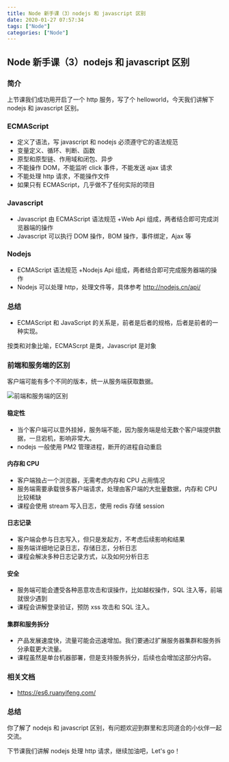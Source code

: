 ```yaml
---
title: Node 新手课（3）nodejs 和 javascript 区别
date: 2020-01-27 07:57:34
tags: ["Node"]
categories: ["Node"]
---
```


## Node 新手课（3）nodejs 和 javascript 区别

### 简介

上节课我们成功用开启了一个 http 服务，写了个 helloworld，今天我们讲解下 nodejs 和 javascript 区别。

### ECMAScript

* 定义了语法，写 javascript 和 nodejs 必须遵守它的语法规范
* 变量定义、循环、判断、函数
* 原型和原型链、作用域和闭包、异步
* 不能操作 DOM，不能监听 click 事件，不能发送 ajax 请求
* 不能处理 http 请求，不能操作文件
* 如果只有 ECMAScript，几乎做不了任何实际的项目

### Javascript

* Javascript 由 ECMAScript 语法规范 +Web Api 组成，两者结合即可完成浏览器端的操作
* Javascript 可以执行 DOM 操作，BOM 操作，事件绑定，Ajax 等

### Nodejs

*  ECMAScript 语法规范 +Nodejs Api 组成，两者结合即可完成服务器端的操作
* Nodejs 可以处理 http，处理文件等，具体参考 http://nodejs.cn/api/

### 总结

* ECMAScript 和 JavaScript 的关系是，前者是后者的规格，后者是前者的一种实现。

按类和对象比喻，ECMAScrpt 是类，Javascript 是对象

### 前端和服务端的区别

客户端可能有多个不同的版本，统一从服务端获取数据。

![前端和服务端的区别](http://ww1.sinaimg.cn/mw690/a616b9a4gy1gewonezp7jj20ma0iydgj.jpg)

#### 稳定性

* 当个客户端可以意外挂掉，服务端不能，因为服务端是给无数个客户端提供数据，一旦宕机，影响非常大。
* nodejs 一般使用 PM2 管理进程，断开的进程自动重启

#### 内存和 CPU

* 客户端独占一个浏览器，无需考虑内存和 CPU 占用情况
* 服务端需要承载很多客户端请求，处理由客户端的大批量数据，内存和 CPU 比较稀缺
* 课程会使用 stream 写入日志，使用 redis 存储 session

#### 日志记录

* 客户端会参与日志写入，但只是发起方，不考虑后续影响和结果
* 服务端详细地记录日志，存储日志，分析日志
* 课程会解决多种日志记录方式，以及如何分析日志

#### 安全

* 服务端可能会遭受各种恶意攻击和误操作，比如越权操作，SQL 注入等，前端就很少遇到
* 课程会讲解登录验证，预防 xss 攻击和 SQL 注入。

#### 集群和服务拆分

* 产品发展速度快，流量可能会迅速增加。我们要通过扩展服务器集群和服务拆分承载更大流量。
* 课程虽然是单台机器部署，但是支持服务拆分，后续也会增加这部分内容。

### 相关文档

* https://es6.ruanyifeng.com/

### 总结

你了解了 nodejs 和 javascript 区别，有问题欢迎到群里和志同道合的小伙伴一起交流。

下节课我们讲解 nodejs 处理 http 请求，继续加油吧，Let's go！
